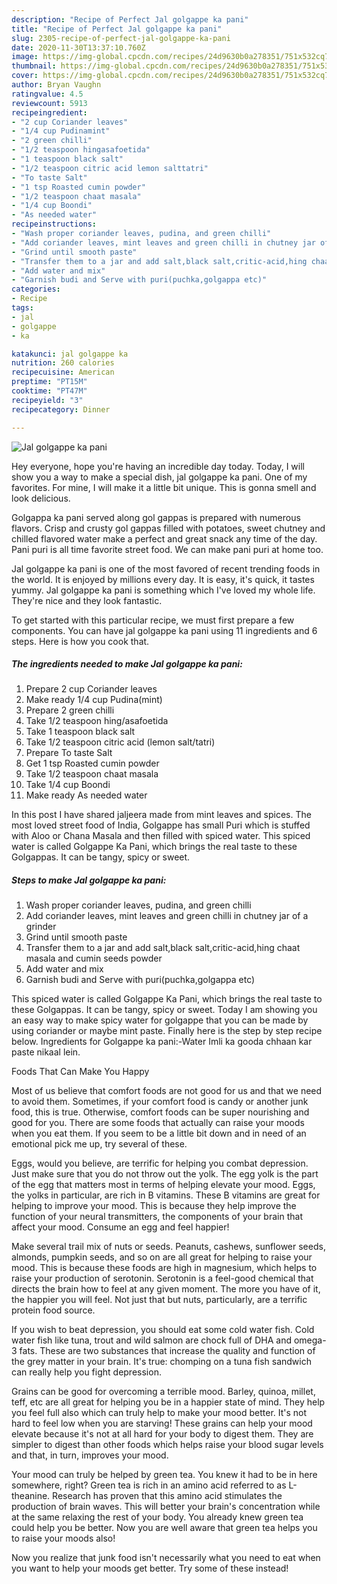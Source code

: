 ```yaml
---
description: "Recipe of Perfect Jal golgappe ka pani"
title: "Recipe of Perfect Jal golgappe ka pani"
slug: 2305-recipe-of-perfect-jal-golgappe-ka-pani
date: 2020-11-30T13:37:10.760Z
image: https://img-global.cpcdn.com/recipes/24d9630b0a278351/751x532cq70/jal-golgappe-ka-pani-recipe-main-photo.jpg
thumbnail: https://img-global.cpcdn.com/recipes/24d9630b0a278351/751x532cq70/jal-golgappe-ka-pani-recipe-main-photo.jpg
cover: https://img-global.cpcdn.com/recipes/24d9630b0a278351/751x532cq70/jal-golgappe-ka-pani-recipe-main-photo.jpg
author: Bryan Vaughn
ratingvalue: 4.5
reviewcount: 5913
recipeingredient:
- "2 cup Coriander leaves"
- "1/4 cup Pudinamint"
- "2 green chilli"
- "1/2 teaspoon hingasafoetida"
- "1 teaspoon black salt"
- "1/2 teaspoon citric acid lemon salttatri"
- "To taste Salt"
- "1 tsp Roasted cumin powder"
- "1/2 teaspoon chaat masala"
- "1/4 cup Boondi"
- "As needed water"
recipeinstructions:
- "Wash proper coriander leaves, pudina, and green chilli"
- "Add coriander leaves, mint leaves and green chilli in chutney jar of a grinder"
- "Grind until smooth paste"
- "Transfer them to a jar and add salt,black salt,critic-acid,hing chaat masala and cumin seeds powder"
- "Add water and mix"
- "Garnish budi and Serve with puri(puchka,golgappa etc)"
categories:
- Recipe
tags:
- jal
- golgappe
- ka

katakunci: jal golgappe ka 
nutrition: 260 calories
recipecuisine: American
preptime: "PT15M"
cooktime: "PT47M"
recipeyield: "3"
recipecategory: Dinner

---
```



![Jal golgappe ka pani](https://img-global.cpcdn.com/recipes/24d9630b0a278351/751x532cq70/jal-golgappe-ka-pani-recipe-main-photo.jpg)

Hey everyone, hope you're having an incredible day today. Today, I will show you a way to make a special dish, jal golgappe ka pani. One of my favorites. For mine, I will make it a little bit unique. This is gonna smell and look delicious.

Golgappa ka pani served along gol gappas is prepared with numerous flavors. Crisp and crusty gol gappas filled with potatoes, sweet chutney and chilled flavored water make a perfect and great snack any time of the day. Pani puri is all time favorite street food. We can make pani puri at home too.

Jal golgappe ka pani is one of the most favored of recent trending foods in the world. It is enjoyed by millions every day. It is easy, it's quick, it tastes yummy. Jal golgappe ka pani is something which I've loved my whole life. They're nice and they look fantastic.


To get started with this particular recipe, we must first prepare a few components. You can have jal golgappe ka pani using 11 ingredients and 6 steps. Here is how you cook that.

<!--inarticleads1-->

##### The ingredients needed to make Jal golgappe ka pani:

1. Prepare 2 cup Coriander leaves
1. Make ready 1/4 cup Pudina(mint)
1. Prepare 2 green chilli
1. Take 1/2 teaspoon hing/asafoetida
1. Take 1 teaspoon black salt
1. Take 1/2 teaspoon citric acid (lemon salt/tatri)
1. Prepare To taste Salt
1. Get 1 tsp Roasted cumin powder
1. Take 1/2 teaspoon chaat masala
1. Take 1/4 cup Boondi
1. Make ready As needed water


In this post I have shared jaljeera made from mint leaves and spices. The most loved street food of India, Golgappe has small Puri which is stuffed with Aloo or Chana Masala and then filled with spiced water. This spiced water is called Golgappe Ka Pani, which brings the real taste to these Golgappas. It can be tangy, spicy or sweet. 

<!--inarticleads2-->

##### Steps to make Jal golgappe ka pani:

1. Wash proper coriander leaves, pudina, and green chilli
1. Add coriander leaves, mint leaves and green chilli in chutney jar of a grinder
1. Grind until smooth paste
1. Transfer them to a jar and add salt,black salt,critic-acid,hing chaat masala and cumin seeds powder
1. Add water and mix
1. Garnish budi and Serve with puri(puchka,golgappa etc)


This spiced water is called Golgappe Ka Pani, which brings the real taste to these Golgappas. It can be tangy, spicy or sweet. Today I am showing you an easy way to make spicy water for golgappe that you can be made by using coriander or maybe mint paste. Finally here is the step by step recipe below. Ingredients for Golgappe ka pani:-Water Imli ka gooda chhaan kar paste nikaal lein. 

Foods That Can Make You Happy


Most of us believe that comfort foods are not good for us and that we need to avoid them. Sometimes, if your comfort food is candy or another junk food, this is true. Otherwise, comfort foods can be super nourishing and good for you. There are some foods that actually can raise your moods when you eat them. If you seem to be a little bit down and in need of an emotional pick me up, try several of these.

Eggs, would you believe, are terrific for helping you combat depression. Just make sure that you do not throw out the yolk. The egg yolk is the part of the egg that matters most in terms of helping elevate your mood. Eggs, the yolks in particular, are rich in B vitamins. These B vitamins are great for helping to improve your mood. This is because they help improve the function of your neural transmitters, the components of your brain that affect your mood. Consume an egg and feel happier!

Make several trail mix of nuts or seeds. Peanuts, cashews, sunflower seeds, almonds, pumpkin seeds, and so on are all great for helping to raise your mood. This is because these foods are high in magnesium, which helps to raise your production of serotonin. Serotonin is a feel-good chemical that directs the brain how to feel at any given moment. The more you have of it, the happier you will feel. Not just that but nuts, particularly, are a terrific protein food source.

If you wish to beat depression, you should eat some cold water fish. Cold water fish like tuna, trout and wild salmon are chock full of DHA and omega-3 fats. These are two substances that increase the quality and function of the grey matter in your brain. It's true: chomping on a tuna fish sandwich can really help you fight depression. 

Grains can be good for overcoming a terrible mood. Barley, quinoa, millet, teff, etc are all great for helping you be in a happier state of mind. They help you feel full also which can truly help to make your mood better. It's not hard to feel low when you are starving! These grains can help your mood elevate because it's not at all hard for your body to digest them. They are simpler to digest than other foods which helps raise your blood sugar levels and that, in turn, improves your mood.

Your mood can truly be helped by green tea. You knew it had to be in here somewhere, right? Green tea is rich in an amino acid referred to as L-theanine. Research has proven that this amino acid stimulates the production of brain waves. This will better your brain's concentration while at the same relaxing the rest of your body. You already knew green tea could help you be better. Now you are well aware that green tea helps you to raise your moods also!

Now you realize that junk food isn't necessarily what you need to eat when you want to help your moods get better. Try some of these instead!

